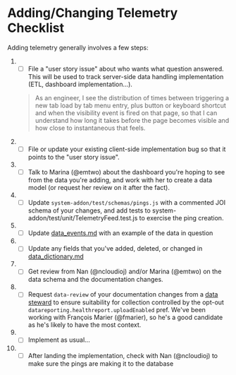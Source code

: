# Adding/Changing Telemetry Checklist

Adding telemetry generally involves a few steps:

1. - [ ] File a "user story issue" about who wants what question answered.  This will be used to track server-side data handling implementation (ETL, dashboard implementation...).

    > As an engineer, I see the distribution of times between triggering a new tab load by tab menu entry, plus button or keyboard shortcut and when the visibility event is fired on that page, so that I can understand how long it takes before the page becomes visible and how close to instantaneous that feels.

1. - [ ] File or update your existing client-side implementation bug so that it points to the "user story issue".
1. - [ ] Talk to Marina (@emtwo) about the dashboard you're hoping to see from the data you're adding, and work with her to create a data model (or request her review on it after the fact).
1. - [ ] Update `system-addon/test/schemas/pings.js` with a commented JOI schema of your changes, and add tests to system-addon/test/unit/TelemetryFeed.test.js to exercise the ping creation.
1. - [ ] Update [data_events.md](data_events.md) with an example of the data in question
1. - [ ] Update any fields that you've added, deleted, or changed in [data_dictionary.md](data_dictionary.md)
1. - [ ] Get review from Nan (@ncloudioj) and/or Marina (@emtwo) on the data schema and the documentation changes.
1. - [ ] Request `data-review` of your documentation changes from a [data steward](https://wiki.mozilla.org/Firefox/Data_Collection) to ensure suitability for collection controlled by the opt-out `datareporting.healthreport.uploadEnabled` pref. We've been working with François Marier (@fmarier), so he's a good candidate as he's likely to have the most context.
1. - [ ] Implement as usual...
1. - [ ] After landing the implementation, check with Nan (@ncloudioj) to make sure the pings are making it to the database
